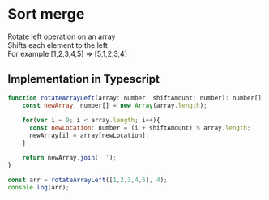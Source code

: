 # Sort merge

Rotate left operation on an array<br>
Shifts each element to the left<br>
For example [1,2,3,4,5] => [5,1,2,3,4]

## Implementation in Typescript

```javascript
function rotateArrayLeft(array: number, shiftAmount: number): number[] {
    const newArray: number[] = new Array(array.length);
    
    for(var i = 0; i < array.length; i++){
      const newLocation: number = (i + shiftAmount) % array.length;
      newArray[i] = array[newLocation];
    }

    return newArray.join(' ');
}

const arr = rotateArrayLeft([1,2,3,4,5], 4);
console.log(arr);
```
